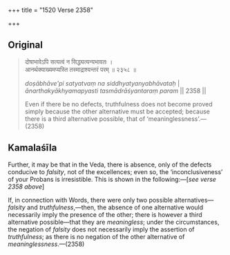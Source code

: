 +++
title = "1520 Verse 2358"

+++
## Original 
>
> दोषाभावेऽपि सत्यत्वं न सिद्ध्यत्यन्यभावतः ।  
> आनर्थक्याख्यमप्यस्ति तस्माद्राश्यन्तरं परम् ॥ २३५८ ॥ 
>
> *doṣābhāve'pi satyatvaṃ na siddhyatyanyabhāvataḥ* \|  
> *ānarthakyākhyamapyasti tasmādrāśyantaraṃ param* \|\| 2358 \|\| 
>
> Even if there be no defects, truthfulness does not become proved simply because the other alternative must be accepted; because there is a third alternative possible, that of ‘meaninglessness’.—(2358)



## Kamalaśīla

Further, it may be that in the Veda, there is absence, only of the defects conducive to *falsity*, not of the excellences; even so, the ‘inconclusiveness’ of your Probans is irresistible. This is shown in the following:—[*see verse 2358 above*]

If, in connection with Words, there were only two possible alternatives—*falsity* and *truthfulness*,—then, the absence of one alternative would necessarily imply the presence of the other; there is however a third alternative possible—that they are *meaningless*; under the circumstances, the negation of *falsity* does not necessarily imply the assertion of *truthfulness*; as there is no negation of the other alternative of *meaninglessness*.—(2358)


